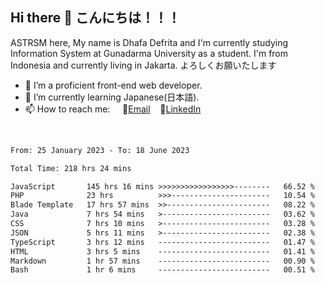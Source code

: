 ## Hi there 👋 こんにちは！！！
ASTRSM here, My name is Dhafa Defrita and I'm currently studying Information System at Gunadarma University as a student. I'm from Indonesia and currently living in Jakarta. よろしくお願いたします

- 🔭 I’m a proficient front-end web developer.
- 🌱 I’m currently learning Japanese(日本語).
- 📫 How to reach me: &nbsp;&nbsp;&nbsp;&nbsp;📧[Email](dhafadefrita@gmail.com)&nbsp;&nbsp;&nbsp;&nbsp;💼[LinkedIn](https://www.linkedin.com/in/dhafa-defrita-rama-yudistira-9357a9229/)
<br>
<!-- <p align="left">
<a href="https://github.com/ASTRSM">
  <img height="180em" src="https://github-readme-stats-eight-theta.vercel.app/api?username=ASTRSM&show_icons=true&theme=dracula&include_all_commits=true&count_private=true"/>
  <img height="180em" src="https://github-readme-stats-eight-theta.vercel.app/api/top-langs/?username=ASTRSM&layout=compact&langs_count=8&theme=dracula"/>
</a>
</p> -->

<!--START_SECTION:waka-->

```txt
From: 25 January 2023 - To: 18 June 2023

Total Time: 218 hrs 24 mins

JavaScript       145 hrs 16 mins >>>>>>>>>>>>>>>>>--------   66.52 %
PHP              23 hrs          >>>----------------------   10.54 %
Blade Template   17 hrs 57 mins  >>-----------------------   08.22 %
Java             7 hrs 54 mins   >------------------------   03.62 %
CSS              7 hrs 10 mins   >------------------------   03.28 %
JSON             5 hrs 11 mins   >------------------------   02.38 %
TypeScript       3 hrs 12 mins   -------------------------   01.47 %
HTML             3 hrs 5 mins    -------------------------   01.41 %
Markdown         1 hr 57 mins    -------------------------   00.90 %
Bash             1 hr 6 mins     -------------------------   00.51 %
```

<!--END_SECTION:waka-->
